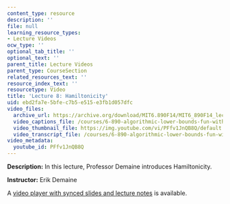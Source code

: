 ```yaml
---
content_type: resource
description: ''
file: null
learning_resource_types:
- Lecture Videos
ocw_type: ''
optional_tab_title: ''
optional_text: ''
parent_title: Lecture Videos
parent_type: CourseSection
related_resources_text: ''
resource_index_text: ''
resourcetype: Video
title: 'Lecture 8: Hamiltonicity'
uid: ebd2fa7e-5bfe-c7b5-e515-e3fb1d057dfc
video_files:
  archive_url: https://archive.org/download/MIT6.890F14/MIT6_890F14_lec08_300k.mp4
  video_captions_file: /courses/6-890-algorithmic-lower-bounds-fun-with-hardness-proofs-fall-2014/c3c81efaca6a58929ff1fc374d1ff80b_PFfv1JnQB8Q.vtt
  video_thumbnail_file: https://img.youtube.com/vi/PFfv1JnQB8Q/default.jpg
  video_transcript_file: /courses/6-890-algorithmic-lower-bounds-fun-with-hardness-proofs-fall-2014/3e380f0ae8274faca32c154d308aa13b_PFfv1JnQB8Q.pdf
video_metadata:
  youtube_id: PFfv1JnQB8Q
---
```


**Description:** In this lecture, Professor Demaine introduces Hamiltonicity.

**Instructor:** Erik Demaine

A [video player with synced slides and lecture notes](http://courses.csail.mit.edu/6.890/fall14/lectures/L08.html) is available.